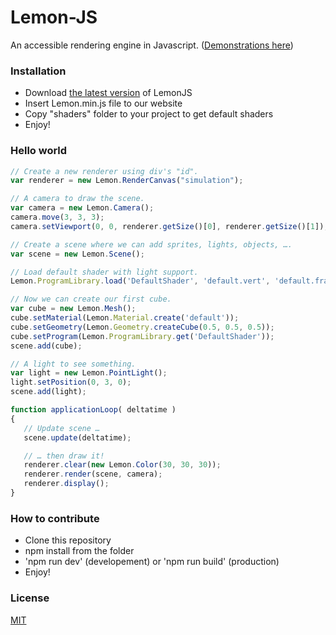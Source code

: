 Lemon-JS
======
An accessible rendering engine in Javascript. ([Demonstrations here](http://dorhan.fr/Demos/Lemon/exemples))

### Installation
- Download [the latest version](https://github.com/DonoSybrix/Lemon-JS/releases) of LemonJS
- Insert Lemon.min.js file to our website
- Copy "shaders" folder to your project to get default shaders
- Enjoy!

### Hello world

 ```javascript
// Create a new renderer using div's "id".
var renderer = new Lemon.RenderCanvas("simulation");

// A camera to draw the scene.
var camera = new Lemon.Camera();
camera.move(3, 3, 3);
camera.setViewport(0, 0, renderer.getSize()[0], renderer.getSize()[1]);

// Create a scene where we can add sprites, lights, objects, ….
var scene = new Lemon.Scene(); 

// Load default shader with light support.
Lemon.ProgramLibrary.load('DefaultShader', 'default.vert', 'default.frag', ['USE_LIGHT']);

// Now we can create our first cube.
var cube = new Lemon.Mesh();
cube.setMaterial(Lemon.Material.create('default'));
cube.setGeometry(Lemon.Geometry.createCube(0.5, 0.5, 0.5));
cube.setProgram(Lemon.ProgramLibrary.get('DefaultShader'));
scene.add(cube);

// A light to see something.
var light = new Lemon.PointLight();
light.setPosition(0, 3, 0);
scene.add(light);
```

 ```javascript
function applicationLoop( deltatime )
{
    // Update scene …
    scene.update(deltatime);

    // … then draw it!
    renderer.clear(new Lemon.Color(30, 30, 30));
    renderer.render(scene, camera);
    renderer.display();
}
```

### How to contribute
- Clone this repository
- npm install from the folder
- 'npm run dev' (developement) or 'npm run build' (production)
- Enjoy!

### License
[MIT](https://github.com/DonoSybrix/Lemon-JS/blob/master/LICENSE.md)
